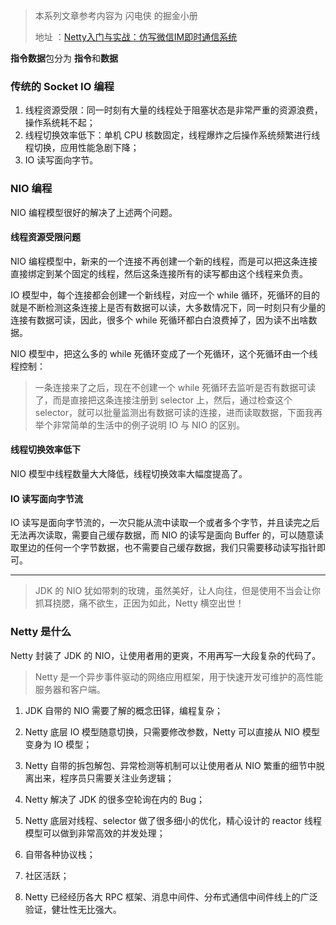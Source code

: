 > 本系列文章参考内容为 闪电侠 的掘金小册
>
> 地址 ：[Netty入门与实战：仿写微信IM即时通信系统](https://juejin.im/book/5b4bc28bf265da0f60130116/section/5b6a1a9cf265da0f87595521)

**指令数据**包分为 **指令**和**数据**

### 传统的 Socket IO 编程

1. 线程资源受限：同一时刻有大量的线程处于阻塞状态是非常严重的资源浪费，操作系统耗不起；
2. 线程切换效率低下：单机 CPU 核数固定，线程爆炸之后操作系统频繁进行线程切换，应用性能急剧下降；
3. IO 读写面向字节。

### NIO 编程

NIO 编程模型很好的解决了上述两个问题。

#### 线程资源受限问题

NIO 编程模型中，新来的一个连接不再创建一个新的线程，而是可以把这条连接直接绑定到某个固定的线程，然后这条连接所有的读写都由这个线程来负责。

IO 模型中，每个连接都会创建一个新线程，对应一个 while 循环，死循环的目的就是不断检测这条连接上是否有数据可以读，大多数情况下，同一时刻只有少量的连接有数据可读，因此，很多个 while 死循环都白白浪费掉了，因为读不出啥数据。

NIO 模型中，把这么多的 while 死循环变成了一个死循环，这个死循环由一个线程控制：

> 一条连接来了之后，现在不创建一个 while 死循环去监听是否有数据可读了，而是直接把这条连接注册到 selector 上，然后，通过检查这个 selector，就可以批量监测出有数据可读的连接，进而读取数据，下面我再举个非常简单的生活中的例子说明 IO 与 NIO 的区别。

#### 线程切换效率低下

NIO 模型中线程数量大大降低，线程切换效率大幅度提高了。

#### IO 读写面向字节流

IO 读写是面向字节流的，一次只能从流中读取一个或者多个字节，并且读完之后无法再次读取，需要自己缓存数据，而 NIO 的读写是面向 Buffer 的，可以随意读取里边的任何一个字节数据，也不需要自己缓存数据，我们只需要移动读写指针即可。



------

> 
>
> JDK 的 NIO 犹如带刺的玫瑰，虽然美好，让人向往，但是使用不当会让你抓耳挠腮，痛不欲生，正因为如此，Netty 横空出世！

### Netty 是什么

Netty 封装了 JDK 的 NIO，让使用者用的更爽，不用再写一大段复杂的代码了。

> Netty 是一个异步事件驱动的网络应用框架，用于快速开发可维护的高性能服务器和客户端。

1. JDK 自带的 NIO 需要了解的概念田铎，编程复杂；

2. Netty 底层 IO 模型随意切换，只需要修改参数，Netty 可以直接从 NIO 模型变身为 IO 模型；

3. Netty 自带的拆包解包、异常检测等机制可以让使用者从 NIO 繁重的细节中脱离出来，程序员只需要关注业务逻辑；

4. Netty 解决了 JDK 的很多空轮询在内的 Bug；

5. Netty 底层对线程、selector 做了很多细小的优化，精心设计的 reactor 线程模型可以做到非常高效的并发处理；

6. 自带各种协议栈；

7. 社区活跃；

8. Netty 已经经历各大 RPC 框架、消息中间件、分布式通信中间件线上的广泛验证，健壮性无比强大。

   